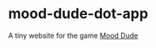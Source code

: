 # mood-dude-dot-app

A tiny website for the game [Mood Dude](https://github.com/OussamaRomdhane/mood-dude)
